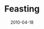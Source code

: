 ---
layout: message
category: message
series: "Force Feed"
title: "Feasting"
date: 2010-04-18
audio-description: "Brian Tome talks about how we can become more aware of the effects of media on our life."
audio: "http://s3.amazonaws.com/crossroadsaudiomessages/ForceFeed2.mp3"
audio-title: "Feasting"
audio-duration: "32:08"
video-description: "Brian Tome discusses how we can become more aware of the effects of media on our life."
video-title: "Feasting"
video: "http://s3.amazonaws.com/crossroadsvideomessages/ForceFeed2.mp4"
video-poster: "https://www.crossroads.net/uploadedfiles/ForceFeed2-still.jpg"
program-description: ""
program: "http://www.crossroads.net/players/media/hq/04_17-18_10Program.pdf"
program-title: "Feasting (Program)"
---
